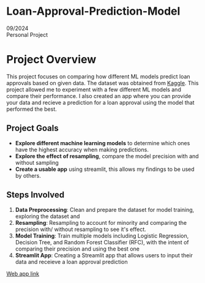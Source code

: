 # Loan-Approval-Prediction-Model

09/2024 <br>
Personal Project

# Project Overview

This project focuses on comparing how different ML models predict loan approvals based on given data. The dataset was obtained from [Kaggle](https://www.kaggle.com/datasets/architsharma01/loan-approval-prediction-dataset). This project allowed me to experiment with a few different ML models and compare their performance. I also created an app where you can provide your data and recieve a prediction for a loan approval using the model that performed the best. 

## Project Goals

- **Explore different machine learning models** to determine which ones have the highest accuracy when making predictions.
- **Explore the effect of resampling**, compare the model precision with and without sampling
- **Create a usable app** using streamlit, this allows my findings to be used by others. 


## Steps Involved

1. **Data Preprocessing**: Clean and prepare the dataset for model training, exploring the dataset and
2. **Resampling**: Resampling to account for minority and comparing the precision with/ without resampling to see it's effect.
3. **Model Training**: Train multiple models including Logistic Regression, Decision Tree, and Random Forest Classifier (RFC), with the intent of comparing their precision and using the best one
4. **Streamlit App**: Creating a Streamlit app that allows users to input their data and receieve a loan approval prediction

[Web app link](https://loan-apr-model.streamlit.app/)
